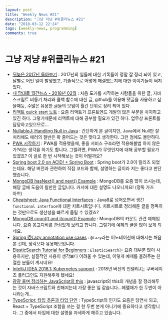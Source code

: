 ```yaml
---
layout: post
title: "Weekly News #21"
description: "그냥 저냥 #위클리뉴스 #21"
date: "2018-03-12 22:24"
tags: [weekly-news, programming]
comments: true
---
```




# 그냥 저냥 #위클리뉴스 #21

* [뒤늦은 2017년 돌아보기](https://mooyoul.github.io/2018/02/10/a-lookback-at-2017/) : 2017년의 일들에 대한 기록들이 정말 잘 정리 되어 있고, 달별로 어떤 일이 발생했고, 기술적으로 어떻게 해결했는지에 대한 이야기들이 써져있다. 
* [내 맘대로 월간뉴스 - 2018년 02월](https://www.sangkon.com/2018/03/02/sigamdream_monthly_2018_02/) : 처음 도커를 시작하는 사람들을 위한 글, 자바스크립트 비동기 처리와 콜백 함수에 대한 글, github를 이용해 댓글을 사용하고 싶을때등, 수많은 유용한 글들의 모임이 월간 단위로 정리 되어 있다. 
* [리액트 quick start 노트](https://www.haruair.com/blog/4303) : 요즘 리액트가 프론트엔드 개발의 많은 부분을 차지하고 있긴 하다. 그렇기때문에 리액트에 대해 공부할 필요가 있긴 하다. 업무상 프론트를 담당하고있으므로...
* [NullableJ: Handling Null in Java](https://dzone.com/articles/nullablej-handling-null-in-java) : 간단하게 본 글이지만, Java에서 Null만 잘 처리해도 에러의 절반은 확 줄어드는 것은 맞다고 생각한다. 그런 점에도 볼만하다. 
* [PWA 시작하기](https://www.zerocho.com/category/HTML/post/5a9a638033c01a001bfa6912) : PWA를 적용했을때, 좋을 서비스 구조라면 적용해볼법 하지 않은가?라는 생각을 하기도 합니다. 그럴려면, PWA가 무엇인지에 대해 공부할 필요가 있겠죠? 이 글로 한 번 시작해보는 것이 어떨까요? 
* [Spring boot 2.0 on ACID! + Spring Boot](https://www.zerocho.com/category/HTML/post/5a9a638033c01a001bfa6912) : Spring boot가 2.0이 릴리즈 되었는데요. 해당 버전과 관련하여 직접 코드와 함께, 설명하는 글이라 저는 좋다고 판단했습니다.  
* [MongoDB hasNext() and next() Example](https://examples.javacodegeeks.com/software-development/mongodb/mongodb-hasnext-and-next-example/) : MongoDB를 요즘 많이 쓰시는데, 해당 글에 도움이 될만한 글입니다. 커서에 대한 설명도 나오니까요! (정독 가즈아!!!)
* [Cheatsheet: Java Functional Interfaces](https://dzone.com/articles/cheatsheet-java-functional-interfaces) : Java8로 넘어오면서 생긴 `functional interface`에 대한 치트시트입니다. 치트시트로 정리해둔 글을 정독하는 것만으로도 생산성을 빠르게 올릴 수 있겠죠? 
* [MongoDB count() and itcount() Example](https://examples.javacodegeeks.com/software-development/mongodb/mongodb-count-itcount-example/) : MongoDB의 카운트 관련 예제입니다. 요즘 몽고디비를 관심있게 보려고 합니다. 그렇기에 예제의 글을 많이 보게 되네요. 
* [Spring @Lazy annotation use cases](https://www.javacodegeeks.com/2018/03/spring-lazy-annotation-use-cases.html) : `@Lazy`라는 어노테이션에 대해서는 처음 본 건데, 생각보다 유용해보입니다. 
* [ElasticSearch Tutorial for Beginners](https://www.javacodegeeks.com/2018/03/elasticsearch-tutorial-beginners.html) : `ElasticSearch`는 요즘 대부분 많이 사용하지만, 실질적인 사용이 생각보다 어려울 수 있는데, 이렇게 예제를 올려주는 친절한 분들이 계시네요!
* [IntelliJ IDEA 2018.1: Kubernetes support](https://blog.jetbrains.com/idea/2018/03/intellij-idea-2018-1-kubernetes-support/) : 2018년 버전의 인텔리J는 쿠버네이츠 플러그인도 지원해주게 됐네요! 
* [광광 울며 정리하는 JavaScript의 this](https://milooy.wordpress.com/2018/01/12/%EA%B4%91%EA%B4%91-%EC%9A%B8%EB%A9%B0-%EC%A0%95%EB%A6%AC%ED%95%98%EB%8A%94-javascript%EC%9D%98-this/) : javascript의 this의 개념을 잘 정리해두는 것이 자바스크립트와 친해지는데 가장 좋은 일 같습니다...헤맬때가 한 두번이 아니라는게...
* [TypeScript: 타입 추론과 타입 단언](https://hyunseob.github.io/2017/12/12/typescript-type-inteference-and-type-assertion/) : TypeScript의 인기도 요즘은 당연시 되고, React + TypeScript 조합을 쓰는 걸 한 두번 본게 아니기에 중요하다고 생각합니다. 그 중에서 타입에 대한 설명을 자세하게 해주고 있습니다. 


